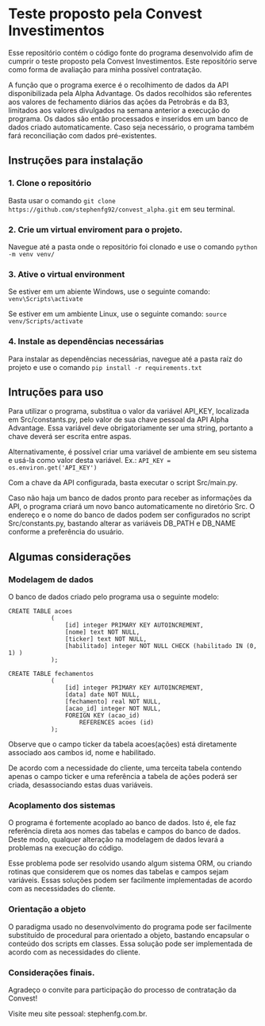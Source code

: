 # Teste proposto pela Convest Investimentos

Esse repositório contém o código fonte do programa desenvolvido afim de cumprir o teste proposto pela Convest Investimentos. Este repositório serve como forma de avaliação para minha possível contratação.

A função que o programa exerce é o recolhimento de dados da API disponibilizada pela Alpha Advantage. Os dados recolhidos são referentes aos valores de fechamento diários das ações da Petrobrás e da B3, limitados aos valores divulgados na semana anterior a execução do programa. Os dados são então processados e inseridos em um banco de dados criado automaticamente. Caso seja necessário, o programa também fará reconciliação com dados pré-existentes.

## Instruções para instalação

### 1. Clone o repositório

Basta usar o comando `git clone https://github.com/stephenfg92/convest_alpha.git` em seu terminal.

### 2. Crie um virtual enviroment para o projeto.

Navegue até a pasta onde o repositório foi clonado e use o comando `python -m venv venv/`

### 3. Ative o virtual environment

Se estiver em um abiente Windows, use o seguinte comando: `venv\Scripts\activate`

Se estiver em um ambiente Linux, use o seguinte comando: `source venv/Scripts/activate`

### 4. Instale as dependências necessárias

Para instalar as dependências necessárias, navegue até a pasta raíz do projeto e use o comando `pip install -r requirements.txt`

## Intruções para uso

Para utilizar o programa, substitua o valor da variável API_KEY, localizada em Src/constants.py, pelo valor de sua chave pessoal da API Alpha Advantage. Essa variável deve obrigatoriamente ser uma string, portanto a chave deverá ser escrita entre aspas.

Alternativamente, é possível criar uma variável de ambiente em seu sistema e usá-la como valor desta variável. Ex.: `API_KEY = os.environ.get('API_KEY')`

Com a chave da API configurada, basta executar o script Src/main.py. 

Caso não haja um banco de dados pronto para receber as informações da API, o programa criará um novo banco automaticamente no diretório Src. O endereço e o nome do banco de dados podem ser configurados no script Src/constants.py, bastando alterar as variáveis DB_PATH e DB_NAME conforme a preferência do usuário.

## Algumas considerações

### Modelagem de dados

O banco de dados criado pelo programa usa o seguinte modelo:

```
CREATE TABLE acoes
            (
                [id] integer PRIMARY KEY AUTOINCREMENT,
                [nome] text NOT NULL,
                [ticker] text NOT NULL,
                [habilitado] integer NOT NULL CHECK (habilitado IN (0, 1) )
            );

CREATE TABLE fechamentos
            (
                [id] integer PRIMARY KEY AUTOINCREMENT,
                [data] date NOT NULL,
                [fechamento] real NOT NULL,
                [acao_id] integer NOT NULL,
                FOREIGN KEY (acao_id)
                    REFERENCES acoes (id)
            );

```

Observe que o campo ticker da tabela acoes(ações) está diretamente associado aos cambos id, nome e habilitado.

De acordo com a necessidade do cliente, uma terceita tabela contendo apenas o campo ticker e uma referência a tabela de ações poderá ser criada, desassociando estas duas variáveis.

### Acoplamento dos sistemas

O programa é fortemente acoplado ao banco de dados. Isto é, ele faz referência direta aos nomes das tabelas e campos do banco de dados. Deste modo, qualquer alteração na modelagem de dados levará a problemas na execução do código.

Esse problema pode ser resolvido usando algum sistema ORM, ou criando rotinas que considerem que os nomes das tabelas e campos sejam variáveis. Essas soluções podem ser facilmente implementadas de acordo com as necessidades do cliente.

### Orientação a objeto

O paradigma usado no desenvolvimento do programa pode ser facilmente substituído de procedural para orientado a objeto, bastando encapsular o conteúdo dos scripts em classes. Essa solução pode ser implementada de acordo com as necessidades do cliente.

### Considerações finais.

Agradeço o convite para participação do processo de contratação da Convest!

Visite meu site pessoal: stephenfg.com.br.
